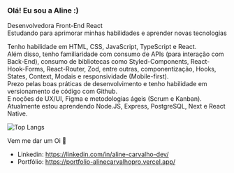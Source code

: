 ### Olá! Eu sou a Aline :)

Desenvolvedora Front-End React <br/>
Estudando para aprimorar minhas habilidades e aprender novas tecnologias

Tenho habilidade em HTML, CSS, JavaScript, TypeScript e React. <br/>
Além disso, tenho familiaridade com consumo de APIs (para interação com Back-End), consumo de bibliotecas como Styled-Components, React-Hook-Forms, React-Router, Zod, entre outras, componentização, Hooks, States, Context, Modais e responsividade (Mobile-first). <br/>
Prezo pelas boas práticas de desenvolvimento e tenho habilidade em versionamento de código com Github. <br/>
E noções de UX/UI, Figma e metodologias ágeis (Scrum e Kanban). <br/>
Atualmente estou aprendendo Node.JS, Express, PostgreSQL, Next e React Native.

![Top Langs](https://github-readme-stats.vercel.app/api/top-langs/?username=alinecarvalhopro&layout=compact)

Vem me dar um Oi 👋
- Linkedin: https://linkedin.com/in/aline-carvalho-dev/ 
- Portfólio: https://portfolio-alinecarvalhopro.vercel.app/
